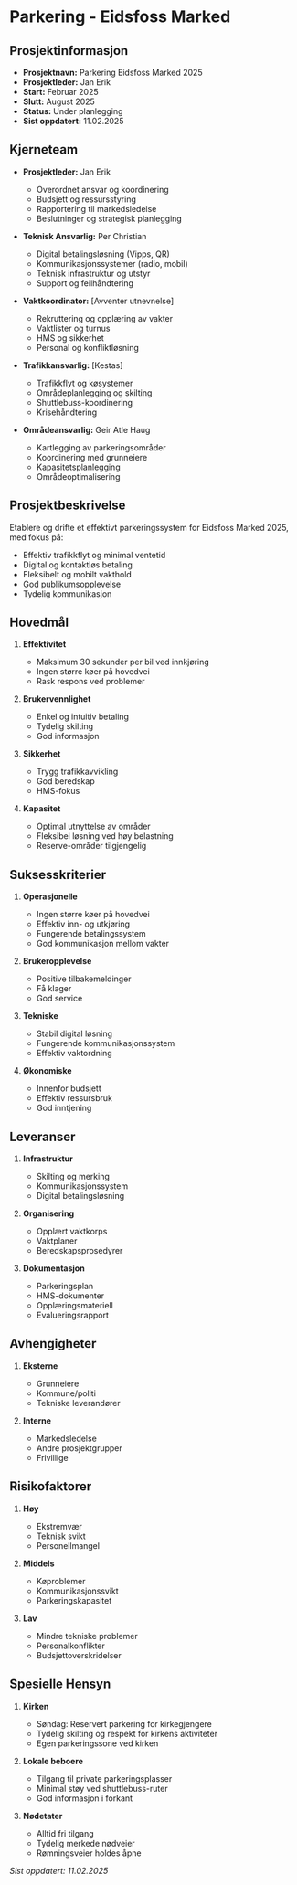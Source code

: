 # Parkering - Eidsfoss Marked

## Prosjektinformasjon

- **Prosjektnavn:** Parkering Eidsfoss Marked 2025
- **Prosjektleder:** Jan Erik
- **Start:** Februar 2025
- **Slutt:** August 2025
- **Status:** Under planlegging
- **Sist oppdatert:** 11.02.2025

## Kjerneteam

- **Prosjektleder:** Jan Erik
  
  * Overordnet ansvar og koordinering
  * Budsjett og ressursstyring
  * Rapportering til markedsledelse
  * Beslutninger og strategisk planlegging

- **Teknisk Ansvarlig:** Per Christian
  
  * Digital betalingsløsning (Vipps, QR)
  * Kommunikasjonssystemer (radio, mobil)
  * Teknisk infrastruktur og utstyr
  * Support og feilhåndtering

- **Vaktkoordinator:** [Avventer utnevnelse]
  
  * Rekruttering og opplæring av vakter
  * Vaktlister og turnus
  * HMS og sikkerhet
  * Personal og konfliktløsning

- **Trafikkansvarlig:** [Kestas]
  
  * Trafikkflyt og køsystemer
  * Områdeplanlegging og skilting
  * Shuttlebuss-koordinering
  * Krisehåndtering

- **Områdeansvarlig:** Geir Atle Haug
  
  * Kartlegging av parkeringsområder
  * Koordinering med grunneiere
  * Kapasitetsplanlegging
  * Områdeoptimalisering

## Prosjektbeskrivelse

Etablere og drifte et effektivt parkeringssystem for Eidsfoss Marked 2025, med fokus på:

- Effektiv trafikkflyt og minimal ventetid
- Digital og kontaktløs betaling
- Fleksibelt og mobilt vakthold
- God publikumsopplevelse
- Tydelig kommunikasjon

## Hovedmål

1. **Effektivitet**
   
   - Maksimum 30 sekunder per bil ved innkjøring
   - Ingen større køer på hovedvei
   - Rask respons ved problemer

2. **Brukervennlighet**
   
   - Enkel og intuitiv betaling
   - Tydelig skilting
   - God informasjon

3. **Sikkerhet**
   
   - Trygg trafikkavvikling
   - God beredskap
   - HMS-fokus

4. **Kapasitet**
   
   - Optimal utnyttelse av områder
   - Fleksibel løsning ved høy belastning
   - Reserve-områder tilgjengelig

## Suksesskriterier

1. **Operasjonelle**
   
   - Ingen større køer på hovedvei
   - Effektiv inn- og utkjøring
   - Fungerende betalingssystem
   - God kommunikasjon mellom vakter

2. **Brukeropplevelse**
   
   - Positive tilbakemeldinger
   - Få klager
   - God service

3. **Tekniske**
   
   - Stabil digital løsning
   - Fungerende kommunikasjonssystem
   - Effektiv vaktordning

4. **Økonomiske**
   
   - Innenfor budsjett
   - Effektiv ressursbruk
   - God inntjening

## Leveranser

1. **Infrastruktur**
   
   - Skilting og merking
   - Kommunikasjonssystem
   - Digital betalingsløsning

2. **Organisering**
   
   - Opplært vaktkorps
   - Vaktplaner
   - Beredskapsprosedyrer

3. **Dokumentasjon**
   
   - Parkeringsplan
   - HMS-dokumenter
   - Opplæringsmateriell
   - Evalueringsrapport

## Avhengigheter

1. **Eksterne**
   
   - Grunneiere
   - Kommune/politi
   - Tekniske leverandører

2. **Interne**
   
   - Markedsledelse
   - Andre prosjektgrupper
   - Frivillige

## Risikofaktorer

1. **Høy**
   
   - Ekstremvær
   - Teknisk svikt
   - Personellmangel

2. **Middels**
   
   - Køproblemer
   - Kommunikasjonssvikt
   - Parkeringskapasitet

3. **Lav**
   
   - Mindre tekniske problemer
   - Personalkonflikter
   - Budsjettoverskridelser

## Spesielle Hensyn

1. **Kirken**
   
   - Søndag: Reservert parkering for kirkegjengere
   - Tydelig skilting og respekt for kirkens aktiviteter
   - Egen parkeringssone ved kirken

2. **Lokale beboere**
   
   - Tilgang til private parkeringsplasser
   - Minimal støy ved shuttlebuss-ruter
   - God informasjon i forkant

3. **Nødetater**
   
   - Alltid fri tilgang
   - Tydelig merkede nødveier
   - Rømningsveier holdes åpne

*Sist oppdatert: 11.02.2025*
